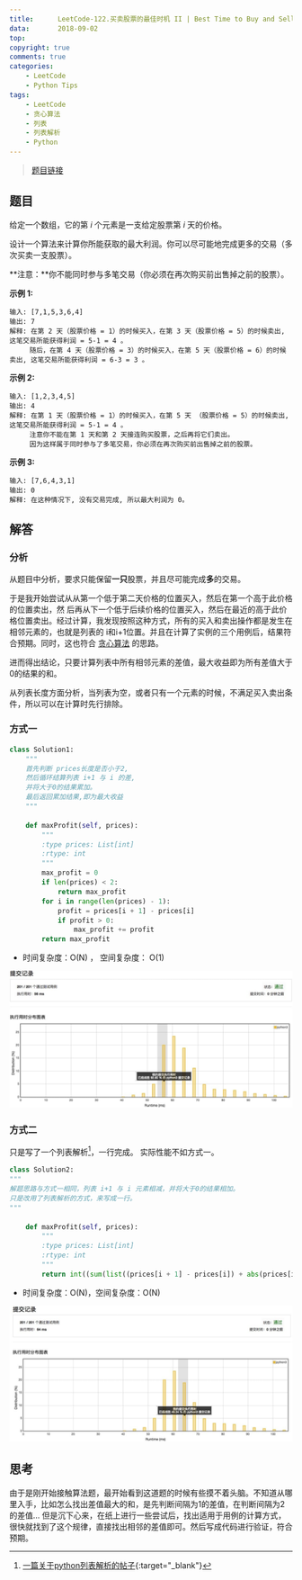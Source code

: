 ```yaml
---
title:      LeetCode-122.买卖股票的最佳时机 II | Best Time to Buy and Sell Stock II | 贪心算法,列表解析
data:       2018-09-02
top:
copyright: true
comments: true
categories:
    - LeetCode
    - Python Tips
tags:
    - LeetCode
    - 贪心算法
    - 列表
    - 列表解析
    - Python
---
```


> [题目链接](https://leetcode-cn.com/problems/best-time-to-buy-and-sell-stock-ii/)


## 题目

给定一个数组，它的第 *i* 个元素是一支给定股票第 *i* 天的价格。

设计一个算法来计算你所能获取的最大利润。你可以尽可能地完成更多的交易（多次买卖一支股票）。

**注意：**你不能同时参与多笔交易（你必须在再次购买前出售掉之前的股票）。

**示例 1:**
```
输入: [7,1,5,3,6,4]
输出: 7
解释: 在第 2 天（股票价格 = 1）的时候买入，在第 3 天（股票价格 = 5）的时候卖出, 这笔交易所能获得利润 = 5-1 = 4 。
     随后，在第 4 天（股票价格 = 3）的时候买入，在第 5 天（股票价格 = 6）的时候卖出, 这笔交易所能获得利润 = 6-3 = 3 。
```

<!-- more --> 


**示例 2:**
```
输入: [1,2,3,4,5]
输出: 4
解释: 在第 1 天（股票价格 = 1）的时候买入，在第 5 天 （股票价格 = 5）的时候卖出, 这笔交易所能获得利润 = 5-1 = 4 。
     注意你不能在第 1 天和第 2 天接连购买股票，之后再将它们卖出。
     因为这样属于同时参与了多笔交易，你必须在再次购买前出售掉之前的股票。
```

**示例 3:**
```
输入: [7,6,4,3,1]
输出: 0
解释: 在这种情况下, 没有交易完成, 所以最大利润为 0。
```
## 解答

### 分析
从题目中分析，要求只能保留**一只**股票，并且尽可能完成**多**的交易。

于是我开始尝试从从第一个低于第二天价格的位置买入，然后在第一个高于此价格的位置卖出，然
后再从下一个低于后续价格的位置买入，然后在最近的高于此价格位置卖出。经过计算，我发现按照这种方式，所有的买入和卖出操作都是发生在相邻元素的，也就是列表的 i和i+1位置。并且在计算了实例的三个用例后，结果符合预期。同时，这也符合 [贪心算法](https://zh.wikipedia.org/wiki/%E8%B4%AA%E5%BF%83%E6%B3%95) 的思路。

<!-- [^tanxin]

[^tanxin]: 贪心算法：是一种在每一步选择中都采取在当前状态下最好或最优（即最有利）的选择，从而希望导致结果是最好或最优的算法。 -->

进而得出结论，只要计算列表中所有相邻元素的差值，最大收益即为所有差值大于0的结果的和。

从列表长度方面分析，当列表为空，或者只有一个元素的时候，不满足买入卖出条件，所以可以在计算时先行排除。

### 方式一

```python
class Solution1:
    """
    首先判断 prices长度是否小于2,
    然后循环结算列表 i+1 与 i 的差, 
    并将大于0的结果累加。
    最后返回累加结果,即为最大收益
    """

    def maxProfit(self, prices):
        """
        :type prices: List[int]
        :rtype: int
        """
        max_profit = 0
        if len(prices) < 2:
            return max_profit
        for i in range(len(prices) - 1):
            profit = prices[i + 1] - prices[i]
            if profit > 0:
                max_profit += profit
        return max_profit
```

- 时间复杂度：O(N) ， 空间复杂度： O(1)

![](/images/post/bttbassii-2.jpg)


### 方式二

只是写了一个列表解析[^jiexi]，一行完成。 实际性能不如方式一。

[^jiexi]: [一篇关于python列表解析的帖子](http://codingpy.com/article/python-list-comprehensions-explained-visually/){:target="_blank"}

```python
class Solution2:
"""
解题思路与方式一相同，列表 i+1 与 i 元素相减，并将大于0的结果相加。
只是改用了列表解析的方式，来写成一行。 
"""

    def maxProfit(self, prices):
        """
        :type prices: List[int]
        :rtype: int
        """
        return int((sum(list((prices[i + 1] - prices[i]) + abs(prices[i + 1] - prices[i])for i in range(len(prices) - 1)))) / 2)
```

- 时间复杂度：O(N)，空间复杂度：O(N)

![](/images/post/bttbassii-1.jpg)


## 思考
由于是刚开始接触算法题，最开始看到这道题的时候有些摸不着头脑。不知道从哪里入手，比如怎么找出差值最大的和，是先判断间隔为1的差值，在判断间隔为2的差值...
但是沉下心来，在纸上进行一些尝试后，找出适用于用例的计算方式，很快就找到了这个规律，直接找出相邻的差值即可。然后写成代码进行验证，符合预期。